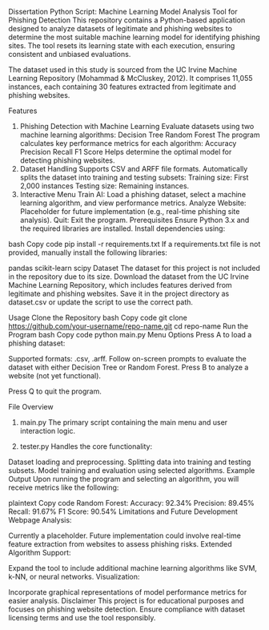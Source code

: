 Dissertation Python Script: Machine Learning Model Analysis Tool for Phishing Detection
This repository contains a Python-based application designed to analyze datasets of legitimate and phishing websites to determine the most suitable machine learning model for identifying phishing sites. The tool resets its learning state with each execution, ensuring consistent and unbiased evaluations.

The dataset used in this study is sourced from the UC Irvine Machine Learning Repository (Mohammad & McCluskey, 2012). It comprises 11,055 instances, each containing 30 features extracted from legitimate and phishing websites.

Features
1. Phishing Detection with Machine Learning
Evaluate datasets using two machine learning algorithms:
Decision Tree
Random Forest
The program calculates key performance metrics for each algorithm:
Accuracy
Precision
Recall
F1 Score
Helps determine the optimal model for detecting phishing websites.
2. Dataset Handling
Supports CSV and ARFF file formats.
Automatically splits the dataset into training and testing subsets:
Training size: First 2,000 instances
Testing size: Remaining instances.
3. Interactive Menu
Train AI: Load a phishing dataset, select a machine learning algorithm, and view performance metrics.
Analyze Website: Placeholder for future implementation (e.g., real-time phishing site analysis).
Quit: Exit the program.
Prerequisites
Ensure Python 3.x and the required libraries are installed. Install dependencies using:

bash
Copy code
pip install -r requirements.txt
If a requirements.txt file is not provided, manually install the following libraries:

pandas
scikit-learn
scipy
Dataset
The dataset for this project is not included in the repository due to its size. Download the dataset from the UC Irvine Machine Learning Repository, which includes features derived from legitimate and phishing websites. Save it in the project directory as dataset.csv or update the script to use the correct path.

Usage
Clone the Repository
bash
Copy code
git clone https://github.com/your-username/repo-name.git
cd repo-name
Run the Program
bash
Copy code
python main.py
Menu Options
Press A to load a phishing dataset:

Supported formats: .csv, .arff.
Follow on-screen prompts to evaluate the dataset with either Decision Tree or Random Forest.
Press B to analyze a website (not yet functional).

Press Q to quit the program.

File Overview
1. main.py
The primary script containing the main menu and user interaction logic.

2. tester.py
Handles the core functionality:

Dataset loading and preprocessing.
Splitting data into training and testing subsets.
Model training and evaluation using selected algorithms.
Example Output
Upon running the program and selecting an algorithm, you will receive metrics like the following:

plaintext
Copy code
Random Forest:
Accuracy: 92.34%
Precision: 89.45%
Recall: 91.67%
F1 Score: 90.54%
Limitations and Future Development
Webpage Analysis:

Currently a placeholder. Future implementation could involve real-time feature extraction from websites to assess phishing risks.
Extended Algorithm Support:

Expand the tool to include additional machine learning algorithms like SVM, k-NN, or neural networks.
Visualization:

Incorporate graphical representations of model performance metrics for easier analysis.
Disclaimer
This project is for educational purposes and focuses on phishing website detection. Ensure compliance with dataset licensing terms and use the tool responsibly.

